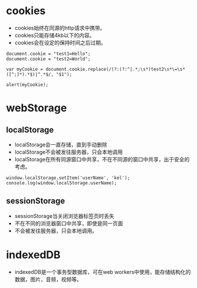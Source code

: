 # cookies

- cookies始终在同源的http请求中携带。
- cookies只能存储4kb以下的内容。
- cookies会在设定的保持时间之后过期。

```
document.cookie = "test1=Hello";
document.cookie = "test2=World";

var myCookie = document.cookie.replace(/(?:(?:^|.*;\s*)test2\s*\=\s*([^;]*).*$)|^.*$/, "$1");

alert(myCookie);
```

# webStorage

## localStorage

- localStorage会一直存储，直到手动删除
- localStorage不会被发往服务器，只会本地调用
- localStorage在所有同源窗口中共享，不在不同源的窗口中共享，出于安全的考虑。

```
window.localStorage.setItem('userName', 'kel');
console.log(window.localStorage.userName);
```

## sessionStorage

- sessionStorage当关闭浏览器标签页时丢失
- 不在不同的浏览器窗口中共享，即使是同一页面
- 不会被发往服务器，只会本地调用。

# indexedDB

- indexedDB是一个事务型数据库，可在web workers中使用，能存储结构化的数据，图片，音频，视频等。